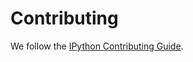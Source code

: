 # Contributing

We follow the [IPython Contributing Guide](https://github.com/ipython/ipython/blob/master/CONTRIBUTING.md).
